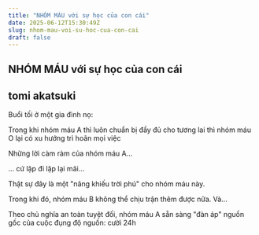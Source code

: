 ```yaml
---
title: "NHÓM MÁU với sự học của con cái"
date: 2025-06-12T15:30:49Z
slug: nhom-mau-voi-su-hoc-cua-con-cai
draft: false
---
```


## NHÓM MÁU với sự học của con cái

## tomi akatsuki

Buổi tối ở một gia đình nọ:

 

 

Trong khi nhóm máu A thì luôn chuẩn bị đầy đủ cho tương lai thì nhóm máu O lại có xu hướng trì hoãn mọi việc
 

 

Những lời càm ràm của nhóm máu A...
 

 

... cứ lặp đi lặp lại mãi...
 

 

Thật sự đây là một "năng khiếu trời phú" cho nhóm máu này.
 

 

Trong khi đó, nhóm máu B không thể chịu trận thêm được nữa. Và...
 

 
Theo chủ nghĩa an toàn tuyệt đối, nhóm máu A sẵn sàng "đàn áp" nguồn gốc của cuộc đụng độ​ ​nguồn: cười 24h​ ​ ​​